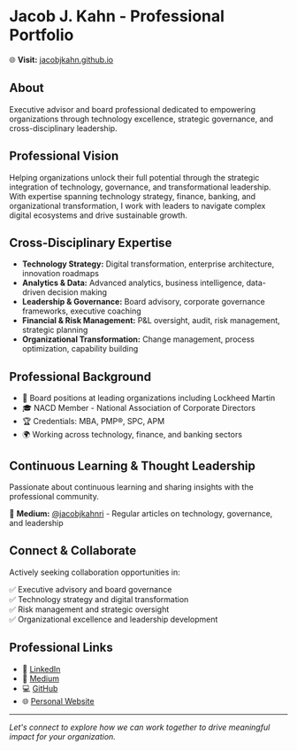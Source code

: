 # Jacob J. Kahn - Professional Portfolio

🌐 **Visit:** [jacobjkahn.github.io](https://jacobjkahn.github.io/)

## About

Executive advisor and board professional dedicated to empowering organizations through technology excellence, strategic governance, and cross-disciplinary leadership.

## Professional Vision

Helping organizations unlock their full potential through the strategic integration of technology, governance, and transformational leadership. With expertise spanning technology strategy, finance, banking, and organizational transformation, I work with leaders to navigate complex digital ecosystems and drive sustainable growth.

## Cross-Disciplinary Expertise

- **Technology Strategy:** Digital transformation, enterprise architecture, innovation roadmaps
- **Analytics & Data:** Advanced analytics, business intelligence, data-driven decision making
- **Leadership & Governance:** Board advisory, corporate governance frameworks, executive coaching
- **Financial & Risk Management:** P&L oversight, audit, risk management, strategic planning
- **Organizational Transformation:** Change management, process optimization, capability building

## Professional Background

- 🏢 Board positions at leading organizations including Lockheed Martin
- 🎓 NACD Member - National Association of Corporate Directors
- 🏆 Credentials: MBA, PMP®, SPC, APM
- 🌍 Working across technology, finance, and banking sectors

## Continuous Learning & Thought Leadership

Passionate about continuous learning and sharing insights with the professional community.

📝 **Medium:** [@jacobjkahnri](https://medium.com/@jacobjkahnri) - Regular articles on technology, governance, and leadership

## Connect & Collaborate

Actively seeking collaboration opportunities in:

✅ Executive advisory and board governance  
✅ Technology strategy and digital transformation  
✅ Risk management and strategic oversight  
✅ Organizational excellence and leadership development

## Professional Links

- 🔗 [LinkedIn](https://www.linkedin.com/in/jacobjkahn)
- 📄 [Medium](https://medium.com/@jacobjkahnri)
- 💻 [GitHub](https://github.com/JacobJkahn)
- 🌐 [Personal Website](https://jacobjkahn.github.io/)

---

*Let's connect to explore how we can work together to drive meaningful impact for your organization.*
